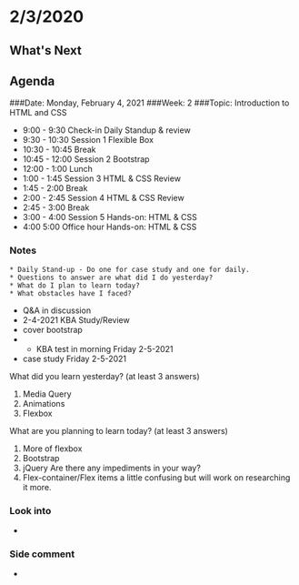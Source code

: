 # 2/3/2020
## What's Next
###
## Agenda	
###Date:	Monday, February 4, 2021
###Week:	 2 
###Topic:	 Introduction to HTML and CSS 
- 9:00	-	9:30	Check-in	Daily Standup & review
- 9:30	-	10:30	Session 1	Flexible Box
- 10:30	-	10:45	Break	 
- 10:45	-	12:00	Session 2	Bootstrap
- 12:00	-	1:00	Lunch	 
- 1:00	-	1:45	Session 3	HTML & CSS Review
- 1:45	-	2:00	Break	 
- 2:00	-	2:45	Session 4	HTML & CSS Review
- 2:45	-	3:00	Break	 
- 3:00	-	4:00	Session 5	Hands-on: HTML & CSS 
- 4:00	 	5:00	Office hour	Hands-on: HTML & CSS 


### Notes

	* Daily Stand-up - Do one for case study and one for daily.
	* Questions to answer are what did I do yesterday?
	* What do I plan to learn today?
	* What obstacles have I faced?

- Q&A in discussion 
- 2-4-2021 KBA Study/Review
- cover bootstrap
- - KBA test in morning Friday 2-5-2021
- case study Friday 2-5-2021


What did you learn yesterday? (at least 3 answers)
1. Media Query
2. Animations
3. Flexbox

What are you planning to learn today? (at least 3 answers)
1. More of flexbox
2. Bootstrap
3. jQuery
Are there any impediments in your way?
1. Flex-container/Flex items a little confusing but will work on researching it more.  

### Look into

-  
 
### Side comment
- 